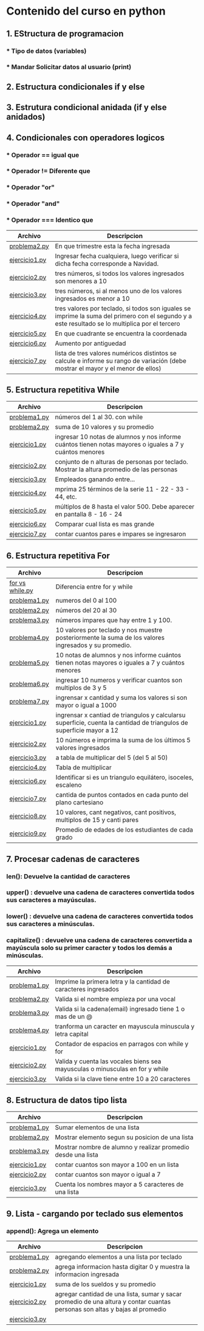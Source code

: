 # Contenido del curso en python
## 1. EStructura de programacion
### * Tipo de datos (variables)
### * Mandar Solicitar datos al usuario (print)
## 2. Estructura condicionales if y else
## 3. Estrutura condicional anidada (if y else anidados)
## 4. Condicionales con operadores logicos
### * Operador == igual que
### * Operador != Diferente que 
### * Operador "or"
### * Operador "and"
### * Operador === Identico que
|   **Archivo**   |   **Descripcion**   |
| -------------- | --------------------- |
| [problema2.py](./4.%20Condiciones%20compuestas%20con%20operadores%20l%C3%B3gicos/problema2.py)| En que trimestre esta la fecha ingresada | 
| [ejercicio1.py](./4.%20Condiciones%20compuestas%20con%20operadores%20l%C3%B3gicos/ejercicio1.py)| Ingresar fecha cualquiera, luego verificar si dicha fecha corresponde a Navidad. |
| [ejercicio2.py](./4.%20Condiciones%20compuestas%20con%20operadores%20l%C3%B3gicos/ejercicio2.py)| tres números, si todos los valores ingresados son menores a 10 |
| [ejercicio3.py](./4.%20Condiciones%20compuestas%20con%20operadores%20l%C3%B3gicos/ejercicio3.py)| tres números, si al menos uno de los valores ingresados es menor a 10 |
| [ejercicio4.py](./4.%20Condiciones%20compuestas%20con%20operadores%20l%C3%B3gicos/ejercicio4.py)| tres valores por teclado, si todos son iguales se imprime la suma del primero con el segundo y a este resultado se lo multiplica por el tercero |
| [ejercicio5.py](./4.%20Condiciones%20compuestas%20con%20operadores%20l%C3%B3gicos/ejercicio5.py)| En que cuadrante se encuentra la coordenada |
| [ejercicio6.py](./4.%20Condiciones%20compuestas%20con%20operadores%20l%C3%B3gicos/ejercicio6.py)| Aumento por antiguedad |
| [ejercicio7.py](./4.%20Condiciones%20compuestas%20con%20operadores%20l%C3%B3gicos/ejercicio7.py)| lista de tres valores numéricos distintos se calcule e informe su rango de variación (debe mostrar el mayor y el menor de ellos) |
## 5. Estructura repetitiva While
|   **Archivo**   |   **Descripcion**   |
| -------------- | --------------------- |
| [problema1.py](./5.%20Estructura%20repetitiva%20while/problema1.py)| números del 1 al 30. con while | 
| [problema2.py](./5.%20Estructura%20repetitiva%20while/problema2.py)| suma de 10 valores y su promedio | 
| [ejercicio1.py](./5.%20Estructura%20repetitiva%20while/ejercicio1.py)| ingresar 10 notas de alumnos y nos informe cuántos tienen notas mayores o iguales a 7 y cuántos menores |
| [ejercicio2.py](./5.%20Estructura%20repetitiva%20while/ejercicio2.py)| conjunto de n alturas de personas por teclado. Mostrar la altura promedio de las personas |
| [ejercicio3.py](./5.%20Estructura%20repetitiva%20while/ejercicio3.py)| Empleados ganando entre... |
| [ejercicio4.py](./5.%20Estructura%20repetitiva%20while/ejercicio4.py)| mprima 25 términos de la serie 11 - 22 - 33 - 44, etc. |
| [ejercicio5.py](./5.%20Estructura%20repetitiva%20while/ejercicio5.py)| múltiplos de 8 hasta el valor 500. Debe aparecer en pantalla 8 - 16 - 24 |
| [ejercicio6.py](./5.%20Estructura%20repetitiva%20while/ejercicio6.py)| Comparar cual lista es mas grande |
| [ejercicio7.py](./5.%20Estructura%20repetitiva%20while/ejercicio7.py)| contar cuantos pares e impares se ingresaron |

## 6. Estructura repetitiva For

|   **Archivo**   |   **Descripcion**   |
| -------------- | --------------------- |
| [for vs while.py](./6.%20Estructura%20repetitiva%20for/for%20vs%20while.py)| Diferencia entre for y while | 
| [problema1.py](./6.%20Estructura%20repetitiva%20for/problema1.py)| numeros del 0 al 100 | 
| [problema2.py](./6.%20Estructura%20repetitiva%20for/problema2.py)| números del 20 al 30 | 
| [problema3.py](./6.%20Estructura%20repetitiva%20for/problema3.py)| números impares que hay entre 1 y 100. | 
| [problema4.py](./6.%20Estructura%20repetitiva%20for/problema4.py)| 10 valores por teclado y nos muestre posteriormente la suma de los valores ingresados y su promedio. | 
| [problema5.py](./6.%20Estructura%20repetitiva%20for/problema5.py)| 10 notas de alumnos y nos informe cuántos tienen notas mayores o iguales a 7 y cuántos menores | 
| [problema6.py](./6.%20Estructura%20repetitiva%20for/problema6.py)| ingresar 10 numeros y verificar cuantos son multiplos de 3 y 5 | 
| [problema7.py](./6.%20Estructura%20repetitiva%20for/problema7.py)| ingrensar x cantidad y suma los valores si son mayor o igual a 1000 |
| [ejercicio1.py](./6.%20Estructura%20repetitiva%20for/ejercicio1.py)| ingrensar x cantiad de triangulos y calcularsu superficie, cuenta la cantidad de triangulos de superficie mayor a 12 |
| [ejercicio2.py](./6.%20Estructura%20repetitiva%20for/ejercicio2.py)| 10 números e imprima la suma de los últimos 5 valores ingresados |
| [ejercicio3.py](./6.%20Estructura%20repetitiva%20for/ejercicio3.py)| a tabla de multiplicar del 5 (del 5 al 50) |
| [ejercicio4.py](./6.%20Estructura%20repetitiva%20for/ejercicio4.py)| Tabla de multiplicar |
| [ejercicio6.py](./6.%20Estructura%20repetitiva%20for/ejercicio6.py)| Identificar si es un triangulo equilátero, isoceles, escaleno |
| [ejercicio7.py](./6.%20Estructura%20repetitiva%20for/ejercicio7.py)| cantida de puntos contados en cada punto del plano cartesiano |
| [ejercicio8.py](./6.%20Estructura%20repetitiva%20for/ejercicio8.py)| 10 valores, cant negativos, cant positivos, multiplos de 15 y canti pares|
| [ejercicio9.py](./6.%20Estructura%20repetitiva%20for/ejercicio9.py)| Promedio de edades de los estudiantes de cada grado |

## 7. Procesar cadenas de caracteres
### len(): Devuelve la cantidad de caracteres
### upper() : devuelve una cadena de caracteres convertida todos sus caracteres a mayúsculas.
### lower() : devuelve una cadena de caracteres convertida todos sus caracteres a minúsculas.
### capitalize() : devuelve una cadena de caracteres convertida a mayúscula solo su primer caracter y todos los demás a minúsculas.
|   **Archivo**   |   **Descripcion**   |
| -------------- | --------------------- |
| [problema1.py](./7.%20Procesar%20cadenas%20de%20caracteres/problema1.py) | Imprime la primera letra y la cantidad de caracteres ingresados |
| [problema2.py](./7.%20Procesar%20cadenas%20de%20caracteres/problema2.py) | Valida si el nombre empieza por una vocal |
| [problema3.py](./7.%20Procesar%20cadenas%20de%20caracteres/problema3.py) | Valida si la cadena(email) ingresado tiene 1 o mas de un @ |
| [problema4.py](./7.%20Procesar%20cadenas%20de%20caracteres/problema4.py) | tranforma un caracter en mayuscula minuscula y letra capital |
| [ejercicio1.py](./7.%20Procesar%20cadenas%20de%20caracteres/ejercicio1.py)| Contador de espacios en parragos con while y for |
| [ejercicio2.py](./7.%20Procesar%20cadenas%20de%20caracteres/ejercicio2.py)| Valida y cuenta las vocales biens sea mayusculas o minusculas en for y while |
| [ejercicio3.py](./7.%20Procesar%20cadenas%20de%20caracteres/ejercicio3.py)| Valida si la clave tiene entre 10 a 20 caracteres |

## 8. Estructura de datos tipo lista
|   **Archivo**   |   **Descripcion**   |
| -------------- | --------------------- |
| [problema1.py](./8.%20Estructura%20de%20datos%20tipo%20lista/problema1.py) | Sumar elementos de una lista |
| [problema2.py](./8.%20Estructura%20de%20datos%20tipo%20lista/problema2.py) | Mostrar elemento segun su posicion de una lista |
| [problema3.py](./8.%20Estructura%20de%20datos%20tipo%20lista/problema3.py) | Mostrar nombre de alumno y realizar promedio desde una lista |
| [ejercicio1.py](./8.%20Estructura%20de%20datos%20tipo%20lista/ejercicio1.py) | contar cuantos son mayor a 100 en un lista |
| [ejercicio2.py](./8.%20Estructura%20de%20datos%20tipo%20lista/ejercicio2.py) | contar cuantos son mayor o igual a 7 |
| [ejercicio3.py](./8.%20Estructura%20de%20datos%20tipo%20lista/ejercicio3.py) | Cuenta los nombres mayor a 5 caracteres de una lista |

## 9. Lista - cargando por teclado sus elementos
### append(): Agrega un elemento 
|   **Archivo**   |   **Descripcion**   |
| -------------- | --------------------- |
| [problema1.py](./9.%20Listas%20%20-%20carga%20por%20teclado%20de%20sus%20elementos/problema1.py) | agregando elementos a una lista por teclado |
| [problema2.py](./9.%20Listas%20%20-%20carga%20por%20teclado%20de%20sus%20elementos/problema2.py) | agrega informacion hasta digitar 0 y muestra la informacion ingresada |
| [ejercicio1.py](./9.%20Listas%20%20-%20carga%20por%20teclado%20de%20sus%20elementos/ejercicio1.py) | suma de los sueldos y su promedio |
| [ejercicio2.py](./9.%20Listas%20%20-%20carga%20por%20teclado%20de%20sus%20elementos/problema2.py) | agregar cantidad de una lista, sumar y sacar promedio de una altura y contar cuantas personas son altas y bajas al promedio |
| [ejercicio3.py](./9.%20Listas%20%20-%20carga%20por%20teclado%20de%20sus%20elementos/ejercicio3.py) |  |